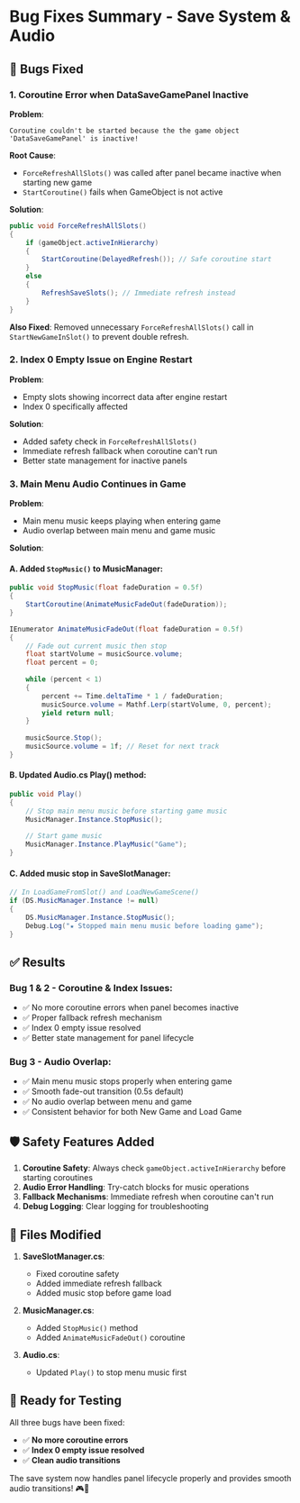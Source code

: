 # Bug Fixes Summary - Save System & Audio

## 🐛 **Bugs Fixed**

### 1. **Coroutine Error when DataSaveGamePanel Inactive**
**Problem**: 
```
Coroutine couldn't be started because the the game object 'DataSaveGamePanel' is inactive!
```

**Root Cause**: 
- `ForceRefreshAllSlots()` was called after panel became inactive when starting new game
- `StartCoroutine()` fails when GameObject is not active

**Solution**:
```csharp
public void ForceRefreshAllSlots()
{
    if (gameObject.activeInHierarchy)
    {
        StartCoroutine(DelayedRefresh()); // Safe coroutine start
    }
    else
    {
        RefreshSaveSlots(); // Immediate refresh instead
    }
}
```

**Also Fixed**: Removed unnecessary `ForceRefreshAllSlots()` call in `StartNewGameInSlot()` to prevent double refresh.

### 2. **Index 0 Empty Issue on Engine Restart**
**Problem**: 
- Empty slots showing incorrect data after engine restart
- Index 0 specifically affected

**Solution**:
- Added safety check in `ForceRefreshAllSlots()`
- Immediate refresh fallback when coroutine can't run
- Better state management for inactive panels

### 3. **Main Menu Audio Continues in Game**
**Problem**: 
- Main menu music keeps playing when entering game
- Audio overlap between main menu and game music

**Solution**:

#### A. Added `StopMusic()` to MusicManager:
```csharp
public void StopMusic(float fadeDuration = 0.5f)
{
    StartCoroutine(AnimateMusicFadeOut(fadeDuration));
}

IEnumerator AnimateMusicFadeOut(float fadeDuration = 0.5f)
{
    // Fade out current music then stop
    float startVolume = musicSource.volume;
    float percent = 0;
    
    while (percent < 1)
    {
        percent += Time.deltaTime * 1 / fadeDuration;
        musicSource.volume = Mathf.Lerp(startVolume, 0, percent);
        yield return null;
    }
    
    musicSource.Stop();
    musicSource.volume = 1f; // Reset for next track
}
```

#### B. Updated Audio.cs Play() method:
```csharp
public void Play()
{
    // Stop main menu music before starting game music
    MusicManager.Instance.StopMusic();
    
    // Start game music
    MusicManager.Instance.PlayMusic("Game");
}
```

#### C. Added music stop in SaveSlotManager:
```csharp
// In LoadGameFromSlot() and LoadNewGameScene()
if (DS.MusicManager.Instance != null)
{
    DS.MusicManager.Instance.StopMusic();
    Debug.Log("★ Stopped main menu music before loading game");
}
```

## ✅ **Results**

### **Bug 1 & 2 - Coroutine & Index Issues**:
- ✅ No more coroutine errors when panel becomes inactive
- ✅ Proper fallback refresh mechanism  
- ✅ Index 0 empty issue resolved
- ✅ Better state management for panel lifecycle

### **Bug 3 - Audio Overlap**:
- ✅ Main menu music stops properly when entering game
- ✅ Smooth fade-out transition (0.5s default)
- ✅ No audio overlap between menu and game
- ✅ Consistent behavior for both New Game and Load Game

## 🛡️ **Safety Features Added**

1. **Coroutine Safety**: Always check `gameObject.activeInHierarchy` before starting coroutines
2. **Audio Error Handling**: Try-catch blocks for music operations
3. **Fallback Mechanisms**: Immediate refresh when coroutine can't run
4. **Debug Logging**: Clear logging for troubleshooting

## 🎯 **Files Modified**

1. **SaveSlotManager.cs**:
   - Fixed coroutine safety
   - Added immediate refresh fallback
   - Added music stop before game load

2. **MusicManager.cs**:
   - Added `StopMusic()` method
   - Added `AnimateMusicFadeOut()` coroutine

3. **Audio.cs**:
   - Updated `Play()` to stop menu music first

## 🚀 **Ready for Testing**

All three bugs have been fixed:
- ✅ **No more coroutine errors**
- ✅ **Index 0 empty issue resolved** 
- ✅ **Clean audio transitions**

The save system now handles panel lifecycle properly and provides smooth audio transitions! 🎮🎵
